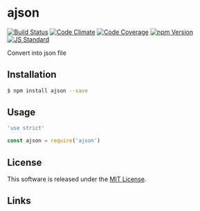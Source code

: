 ajson
==========

<!---
This file is generated by ape-tmpl. Do not update manually.
--->

<!-- Badge Start -->
<a name="badges"></a>

[![Build Status][bd_travis_shield_url]][bd_travis_url]
[![Code Climate][bd_codeclimate_shield_url]][bd_codeclimate_url]
[![Code Coverage][bd_codeclimate_coverage_shield_url]][bd_codeclimate_url]
[![npm Version][bd_npm_shield_url]][bd_npm_url]
[![JS Standard][bd_standard_shield_url]][bd_standard_url]

[bd_repo_url]: https://github.com/a-labo/ajson
[bd_travis_url]: http://travis-ci.org/a-labo/ajson
[bd_travis_shield_url]: http://img.shields.io/travis/a-labo/ajson.svg?style=flat
[bd_travis_com_url]: http://travis-ci.com/a-labo/ajson
[bd_travis_com_shield_url]: https://api.travis-ci.com/a-labo/ajson.svg?token=
[bd_license_url]: https://github.com/a-labo/ajson/blob/master/LICENSE
[bd_codeclimate_url]: http://codeclimate.com/github/a-labo/ajson
[bd_codeclimate_shield_url]: http://img.shields.io/codeclimate/github/a-labo/ajson.svg?style=flat
[bd_codeclimate_coverage_shield_url]: http://img.shields.io/codeclimate/coverage/github/a-labo/ajson.svg?style=flat
[bd_gemnasium_url]: https://gemnasium.com/a-labo/ajson
[bd_gemnasium_shield_url]: https://gemnasium.com/a-labo/ajson.svg
[bd_npm_url]: http://www.npmjs.org/package/ajson
[bd_npm_shield_url]: http://img.shields.io/npm/v/ajson.svg?style=flat
[bd_standard_url]: http://standardjs.com/
[bd_standard_shield_url]: https://img.shields.io/badge/code%20style-standard-brightgreen.svg

<!-- Badge End -->


<!-- Description Start -->
<a name="description"></a>

Convert into json file

<!-- Description End -->


<!-- Overview Start -->
<a name="overview"></a>



<!-- Overview End -->


<!-- Sections Start -->
<a name="sections"></a>

<!-- Section from "doc/guides/01.Installation.md.hbs" Start -->

<a name="section-doc-guides-01-installation-md"></a>

Installation
-----

```bash
$ npm install ajson --save
```


<!-- Section from "doc/guides/01.Installation.md.hbs" End -->

<!-- Section from "doc/guides/02.Usage.md.hbs" Start -->

<a name="section-doc-guides-02-usage-md"></a>

Usage
---------

```javascript
'use strict'

const ajson = require('ajson')

```


<!-- Section from "doc/guides/02.Usage.md.hbs" End -->


<!-- Sections Start -->


<!-- LICENSE Start -->
<a name="license"></a>

License
-------
This software is released under the [MIT License](https://github.com/a-labo/ajson/blob/master/LICENSE).

<!-- LICENSE End -->


<!-- Links Start -->
<a name="links"></a>

Links
------



<!-- Links End -->

